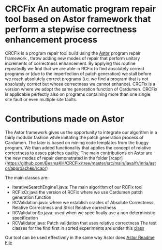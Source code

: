 # CRCFix An automatic program repair tool based on Astor framework that perform a stepwise correctness enhancement process

CRCFix is a program repair tool build using the [Astor]( https://github.com/SpoonLabs/astor/) program repair framework , throw adding new modes of repair that perform unitary increments of correctness enhancement.
 By applying this routine repeatedly we find that we are able in RCFix to find absolutely correct programs or (due to the imperfection of patch generation) we stall before we reach absolutely correct programs (i.e. we find a program that is not absolutely correct but whose correctness we cannot enhance).
 CRCFix is a version where we adopt the same generation function of Cardumen. CRCFix is applicable perfectly also on programs containing more than one single site fault or even  multiple site faults. 
#  Contributions made on Astor
The Astor framework gives us the opportunity to integrate our algorithm in a fairly modular fashion while imitating the patch generation process of Cardumen. The later is based on mining code templates from the buggy program. 
We than added functionality that applies the concept of relative correctness to asses patches quality. 
The main contributions on Astor are the new modes of repair demonstrated in  the folder  [rcapr] (https://github.com/BesmaKH/CRCFix/tree/master/src/main/java/fr/inria/astor/approaches/rcapr) 

The main classes are: 

- IterativeSearchEngine1.java: The main algorithm of our RCFix tool
- RCFixCr.java the version of RCFix where we use Cardumen patch generation function
- RCValidation.java: where we establish oracles of Absolute Correctness, Relative Correctness and Strict Relative correctness
- RCValidationSp.java: used when we specifically use a non deterministic specification
- RCValidator.java: Patch validation that uses relative correctness
The test classes for the find first in sorted experiments are under this [class](https://github.com/BesmaKH/CRCFix/blob/master/src/test/java/fr/inria/astor/test/repair/QuixBugcr_rcfix.java)
 

Our tool can be used effectively in the same way Astor does [Astor Readme File](https://github.com/SpoonLabs/astor/blob/master/README.md/)








